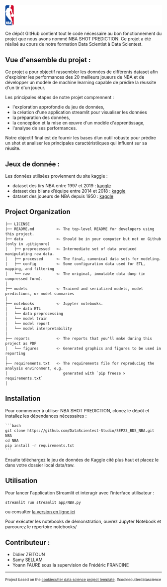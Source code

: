 ![NBA_prediction](reports/NBA_white.png)


Ce dépôt GitHub contient tout le code nécessaire au bon fonctionnement du projet que nous avons nommé NBA SHOT PREDICTION.
Ce projet a été réalisé au cours de notre formation Data Scientist à Data Scientest.

## Vue d'ensemble du projet :

Ce projet a pour objectif rassembler les données de différents dataset afin d'exploirer les performances des 20 meilleurs joueurs de NBA et de développer un modèle de machine learning capable de prédire la réussite d'un tir d'un joueur.

Les principales étapes de notre projet comprennent :  
- l'exploration approfondie du jeu de données,
- la création d'une application streamlit pour visualiser les données  
- la préparation des données, 
- la conception et la mise en œuvre d'un modèle d'apprentissage, 
- l'analyse de ses performances.

Notre objectif final est de fournir les bases d’un outil robuste pour prédire un shot et analiser les principales caractéristiiques qui influent sur sa réusite.

## Jeux de donnée : 
Les données utilisées proviennent du site kaggle : 
- dataset des tirs NBA entre 1997 et 2019 : [kaggle](https://www.kaggle.com/jonathangmwl/nba-shot-locations)
- dataset des bilans d’équipe entre 2014 et 2018 : [kaggle](https://www.kaggle.com/nathanlauga/nba-games?select=ranking.csv)
- dataset des joueurs de NBA depuis 1950 : [kaggle](https://www.kaggle.com/drgilermo/nba-players-stats?select=Players.csv)


Project Organization
------------

    ├── LICENSE
    ├── README.md          <- The top-level README for developers using this project.
    ├── data               <- Should be in your computer but not on Github (only in .gitignore)
    │   ├── preprocessed   <- Intermediate set of data produced manipulating raw data.
    │   ├── processed      <- The final, canonical data sets for modeling.
    |   ├── config         <- Some configuration data used for ETL, mapping, and filtering
    │   └── raw            <- The original, immutable data dump (in compressed form).
    │
    ├── models             <- Trained and serialized models, model predictions, or model summaries
    │
    ├── notebooks          <- Jupyter notebooks.
    │   └── data ETL
    │   └── data preprocessing
    │   └── model train
    │   └── model report
    │   └── model interpretability  
    │
    ├── reports            <- The reports that you'll make during this project as PDF
    │   └── figures        <- Generated graphics and figures to be used in reporting
    │
    ├── requirements.txt   <- The requirements file for reproducing the analysis environment, e.g.
    │                         generated with `pip freeze > requirements.txt`
    │


## Installation

Pour commencer à utiliser NBA SHOT PREDICTION, clonez le dépôt et installez les dépendances nécessaires :

    ```bash
    git clone https://github.com/DataScientest-Studio/SEP23_BDS_NBA.git NBA
    cd NBA
    pip install -r requirements.txt
    ```

Ensuite téléchargez le jeu de données de Kaggle cité plus haut et placez le dans votre dossier local data/raw.

## Utilisation

Pour lancer l'application Streamlit et interagir avec l'interface utilisateur :

```bash
streamlit run streamlit app/NBA.py 
```

ou consulter [la version en ligne ici](https://nbaprediction.streamlit.app)

Pour exécuter les notebooks de démonstration, ouvrez Jupyter Notebook et parcourez le répertoire notebooks/

## Contributeur : 

- Didier ZEITOUN
- Samy SELLAM
- Yoann FAURE
sous la supervision de Frédéric FRANCINE 

--------

<p><small>Project based on the <a target="_blank" href="https://drivendata.github.io/cookiecutter-data-science/">cookiecutter data science project template</a>. #cookiecutterdatascience</small></p>
